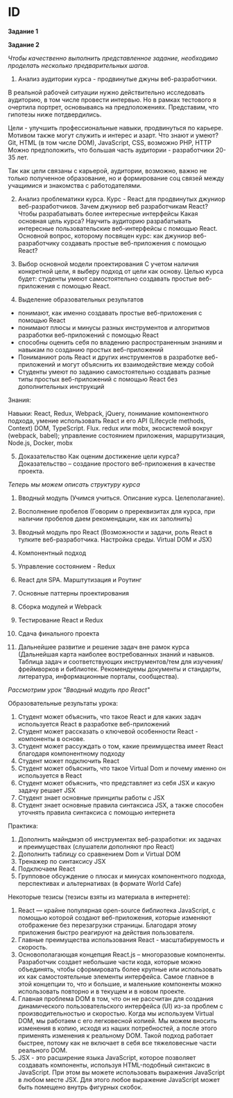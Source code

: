 # ID

**Задание 1**

**Задание 2**

*Чтобы качественно выполнить представленное задание, необходимо проделать несколько предварительных шагов.*

1) Анализ аудитории курса - продвинутые джуны веб-разработчики. 

В реальной рабочей ситуации нужно действительно исследовать аудиторию, в том числе провести интервью. Но в рамках тестового я очертила портрет, основываясь на предположениях. Представим, что гипотезы ниже потдвердились.

Цели - улучшить профессиональные навыки, продвинуться по карьере. Мотивом также могут служить и интерес и азарт.
Что знают и умеют? Git, HTML (в том числе DOM), JavaScript, CSS, возможно PHP, HTTP
Можно предположить, что большая часть аудитории - разработчики 20-35 лет.

Так как цели связаны с карьерой, аудитории, возможно, важно не только полученное образование, но и формирование соц связей между учащимися и знакомства с работодателями.

2) Анализ проблематики курса.
Курс - React для продвинутых джуниор веб-разработчиков.
Зачем джуниор веб разработчикам React? Чтобы разрабатывать более интересные интерфейсы
Какая основная цель курса? Научить аудиторию разрабатывать интересные пользовательские веб-интерфейсы с помощью React.
Основной вопрос, которому посвящен курс: как джуниор веб-разработчику создавать простые веб-приложения с помощью React?

3) Выбор основной модели проектирования
С учетом наличия конкретной цели, я выберу подход от цели как основу.
Целью курса будет: студенты умеют самостоятельно создавать простые веб-приложения с помощью React. 

4) Выделение образовательных результатов

- понимают, как именно создавать простые веб-приложения с помощью React
- понимают плюсы и минусы разных инструментов и алгоритмов разработки веб-приложений с помощью React
- способны оценить себя по владению распространенным знаниям и навыкам по созданию простых веб-приложений
- Пониманиют роль React и других инструментов в разработке веб-приложений и могут объяснить их взаимодействие между собой
- Студенты умеют по заданию самостоятельно создавать разные типы простых веб-приложений с помощью React без дополнительных инструкций


Знания: 
          
Навыки: React, Redux, Webpack, jQuery, понимание компонентного подхода, умение использовать React и его API (Lifecycle methods, Context) DOM, TypeScript. Flux.  redux или mobx, экосистемой вокруг (webpack, babel); управление состоянием приложения, маршрутизация, Node.js, Docker, mobx

5) Доказательство
Как оценим достижение цели курса? Доказательство – создание простого веб-приложения в качестве проекта.

*Теперь мы можем описать структуру курса*

1) Вводный модуль (Учимся учиться. Описание курса. Целеполагание).
2) Восполнение пробелов (Говорим о пререквизитах для курса, при наличии пробелов даем рекомендации, как их заполнить)

3) Вводный модуль про React (Возможности и задачи, роль React в тулките веб-разработчика. Настройка среды. Virtual DOM и JSX)
4) Компонентный подход
5) Управление состоянием - Redux
6) React для SPA. Марштутизация и Роутинг
8) Основные паттерны проектирования
9) Сборка модулей и Webpack
10) Тестирование React и Redux
11) Сдача финального проекта

11) Дальнейшее развитие и решение задач вне рамок курса (Дальнейшая карта наиболее востребованных знаний и навыков. Таблица задач и соответствующих инструментов/тем для изучения/фреймворков и библиотек. Рекомендуемы документы и стандарты, литература, информационные порталы, сообщества).

*Рассмотрим урок "Вводный модуль про React"*

Образовательные результаты урока:
1) Студент может объяснить, что такое React и для каких задач используется React в разработке веб-приложений
2) Студент может рассказать о ключевой особенности React - компоненты в основе. 
3) Студент может рассуждать о том, какие преимущества имеет React благодаря компонентному подходу
3) Студент может подключить React
4) Студент может объяснить, что такое Virtual Dom и почему именно он используется в React
5) Студент может объяснить, что представляет из себя JSX и какую задачу решает JSX
6) Студент знает основные принципы работы с JSX
7) Студент знает основные правила синтаксиса JSX, а также способен уточнять правила синтаксиса с помощью интернета

Практика:
1) Дополнить майндмэп об инструментах веб-разработки: их задачах и преимуществах (слушатели дополняют про React)
2) Дополнить таблицу со сравнением Dom и Virtual DOM
3) Тренажер по синтаксису JSX
4) Подключаем React
5) Групповое обсуждение о плюсах и минусах компонентного подхода, перспективах и альтернативах (в формате World Cafe)

Некоторые тезисы (тезисы взяты из материала в интернете):
1) React — крайне популярная  open-source библиотека JavaScript,  с помощью которой создают веб-приложения, которые изменяют отображение без перезагрузки страницы. Благодаря этому приложения быстро реагируют на действия пользователя.
2) Главные преимущества использования React - масштабируемость и скорость. 
3) Основополагающая концепция React.js – многоразовые компоненты. Разработчик создает небольшие части кода, которые можно объединять, чтобы сформировать более крупные или использовать их как самостоятельные элементы интерфейса. Самое главное в этой концепции то, что и большие, и маленькие компоненты можно использовать повторно и в текущем и в новом проекте.
4) Главная проблема DOM в том, что он не рассчитан для создания динамического пользовательского интерфейса (UI) из-за проблем с производительностью и скоростью. Когда мы используем Virtual DOM, мы работаем с его легковесной копией. Мы можем вносить изменения в копию, исходя из наших потребностей, а после этого применять изменения к реальному DOM. Такой подход работает быстрее, потому как не включает в себя все тяжеловесные части реального DOM.
5) JSX - это расширение языка JavaScript, которое позволяет создавать компоненты, используя HTML-подобный синтаксис в JavaScript. При этом вы можете использовать выражения JavaScript в любом месте JSX. Для этого любое выражение JavaScript может быть помещено внутрь фигурных скобок.

